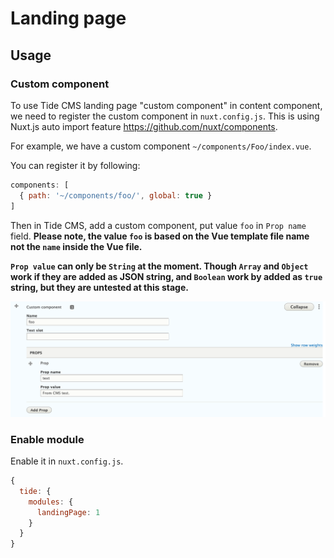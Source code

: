 # Landing page

## Usage

### Custom component

To use Tide CMS landing page "custom component" in content component, we need to
register the custom component in `nuxt.config.js`.
This is using Nuxt.js auto import feature https://github.com/nuxt/components.

For example, we have a custom component `~/components/Foo/index.vue`.

You can register it by following:

```javascript
components: [
  { path: '~/components/foo/', global: true }
]
```

Then in Tide CMS, add a custom component, put value `foo` in `Prop name` field.
**Please note, the value `foo` is based on the Vue template file name not the `name`
inside the Vue file.**

**`Prop value` can only be `String` at the moment.
Though `Array` and `Object` work if they are added as JSON string, and `Boolean`
work by added as `true` string, but they are untested at this stage.**

![Tide custom component](tide-custom-component.png)

### Enable module

Enable it in `nuxt.config.js`.

```js
{
  tide: {
    modules: {
      landingPage: 1
    }
  }
}
```
